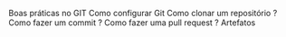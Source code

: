 Boas práticas no GIT
Como configurar Git
Como clonar um repositório ?
Como fazer um commit ?
Como fazer uma pull request ?
Artefatos